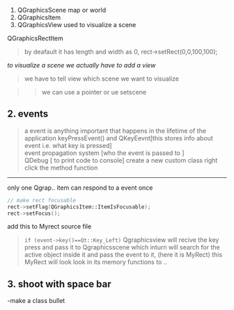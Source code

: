1. QGraphicsScene map or world
2. QGraphicsItem
3. QGraphicsView used to visualize a scene

QGraphicsRectItem 
> by deafault it has length and width as 0, rect->setRect(0,0,100,100);

*to visualize a scene we actually have to add a view*
> we have to tell view which scene we want to visualize

 
>> we can use a pointer or ue setscene

## 2. events
> a event is anything important that happens in the lifetime of the application 
> keyPressEvent() and QKeyEevnt[this stores info about event i.e. what key is pressed]   
event propagation system [who the event is passed to ]  
QDebug [ to print code to console]
create a new custom class 
> right click the method function
___
only one Qgrap.. item can respond to a event once
```cpp
// make rect focusable
rect->setFlag(QGraphicsItem::ItemIsFocusable);
rect->setFocus(); 
```
add this to Myrect source file
> `if (event->key()==Qt::Key_Left)`
> Qgraphicsview will recive the key press and pass it to Qgraphicsscene which inturn will search for the active object inside it and pass the event to it, (here it is MyRect) this MyRect will look look in its memory functions to .. 
## 3. shoot with space bar
-make a class bullet
    
